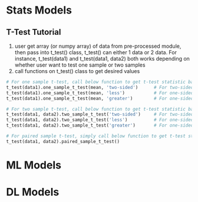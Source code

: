 # Stats Models
## T-Test Tutorial
1. user get array (or numpy array) of data from pre-processed module, then pass into t_test() class, t_test() can either 1 data or 2 data. For instance, t_test(data1) and t_test(data1, data2) both works depending on whether user want to test one sample or two samples
2. call functions on t_test() class to get desired values

```python
# For one sample t-test, call below function to get t-test statistic based on that user wants to test
t_test(data1).one_sample_t_test(mean, 'two-sided')      # For two-sided test
t_test(data1).one_sample_t_test(mean, 'less')           # For one-sided, less than
t_test(data1).one_sample_t_test(mean, 'greater')        # For one-sided, greater than 

# For two sample t-test, call below function to get t-test statistic based on side of the test
t_test(data1, data2).two_sample_t_test('two-sided')     # For two-sided test
t_test(data1, data2).two_sample_t_test('less')          # For one-sided, less than
t_test(data1, data2).two_sample_t_test('greater')       # For one-sided, greater than

# For paired sample t-test, simply call below function to get t-test statistic
t_test(data1, data2).paired_sample_t_test()
```

# ML Models
# DL Models
